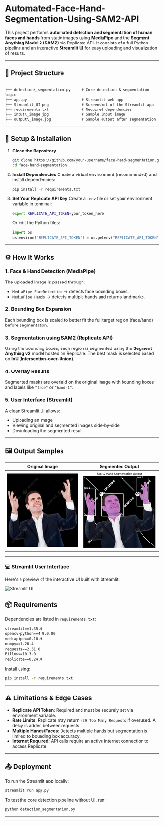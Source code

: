 # Automated-Face-Hand-Segmentation-Using-SAM2-API

This project performs **automated detection and segmentation of human faces and hands** from static images using **MediaPipe** and the **Segment Anything Model 2 (SAM2)** via Replicate API. It consists of a full Python pipeline and an interactive **Streamlit UI** for easy uploading and visualization of results.

---

## 📁 Project Structure

```

├── detection\_segmentation.py     # Core detection & segmentation logic
├── app.py                         # Streamlit web app
├── Streamlit_UI.png               # Screenshot of the Streamlit app
├── requirements.txt               # Required dependencies
├── input\_image.jpg               # Sample input image
├── output\_image.jpg              # Sample output after segmentation

````


---


## 🚀 Setup & Installation

1. **Clone the Repository**
   ```bash
   git clone https://github.com/your-username/face-hand-segmentation.git
   cd face-hand-segmentation
    ````

2. **Install Dependencies**
   Create a virtual environment (recommended) and install dependencies:

   ```bash
   pip install -r requirements.txt
   ```

3. **Set Your Replicate API Key**
   Create a `.env` file or set your environment variable in terminal:

   ```bash
   export REPLICATE_API_TOKEN=your_token_here
   ```

   Or edit the Python files:

   ```python
   import os
   os.environ["REPLICATE_API_TOKEN"] = os.getenv("REPLICATE_API_TOKEN")
   ```

---

## ⚙️ How It Works

### 1. **Face & Hand Detection (MediaPipe)**

The uploaded image is passed through:

* `MediaPipe FaceDetection` → detects face bounding boxes.
* `MediaPipe Hands` → detects multiple hands and returns landmarks.

### 2. **Bounding Box Expansion**

Each bounding box is scaled to better fit the full target region (face/hand) before segmentation.

### 3. **Segmentation using SAM2 (Replicate API)**

Using the bounding boxes, each region is segmented using the **Segment Anything v2** model hosted on Replicate. The best mask is selected based on **IoU (Intersection-over-Union)**.

### 4. **Overlay Results**

Segmented masks are overlaid on the original image with bounding boxes and labels like `"face"` or `"hand-1"`.

### 5. **User Interface (Streamlit)**

A clean Streamlit UI allows:

* Uploading an image
* Viewing original and segmented images side-by-side
* Downloading the segmented result

---

## 🖼 Output Samples

| Original Image              | Segmented Output              |
| --------------------------- | ----------------------------- |
| ![Input](./input_image.jpg) | ![Output](./output_image.png) |

---

### 💻 Streamlit User Interface

Here's a preview of the interactive UI built with Streamlit:

![Streamlit UI](Streamlit_UI.png)


## 📦 Requirements

Dependencies are listed in `requirements.txt`:

```txt
streamlit==1.35.0
opencv-python==4.9.0.80
mediapipe==0.10.9
numpy==1.26.4
requests==2.31.0
Pillow==10.3.0
replicate==0.24.0
```

Install using:

```bash
pip install -r requirements.txt
```

---

## ⚠️ Limitations & Edge Cases

* **Replicate API Token**: Required and must be securely set via environment variable.
* **Rate Limits**: Replicate may return `429 Too Many Requests` if overused. A delay is added between requests.
* **Multiple Hands/Faces**: Detects multiple hands but segmentation is limited to bounding box accuracy.
* **Internet Required**: API calls require an active internet connection to access Replicate.

---

## 📤 Deployment

To run the Streamlit app locally:

```bash
streamlit run app.py
```

To test the core detection pipeline without UI, run:

```bash
python detection_segmentation.py
```

---


---






